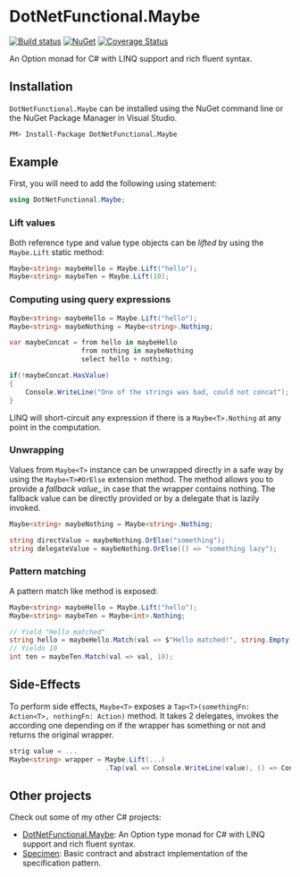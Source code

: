 # DotNetFunctional.Maybe

[![Build status](https://ci.appveyor.com/api/projects/status/jokc9aicecq0tvs1/branch/master?svg=true)](https://ci.appveyor.com/project/jotatoledo/maybe/branch/master)
[![NuGet](http://img.shields.io/nuget/v/DotNetFunctional.Maybe.svg?logo=nuget)](https://www.nuget.org/packages/DotNetFunctional.Maybe/)
[![Coverage Status](https://coveralls.io/repos/github/dotnetfunctional/Maybe/badge.svg?branch=master)](https://coveralls.io/github/dotnetfunctional/Maybe?branch=master)

An Option monad for C# with LINQ support and rich fluent syntax.

## Installation

`DotNetFunctional.Maybe` can be installed using the NuGet command line or the NuGet Package Manager in Visual Studio.

```bash
PM> Install-Package DotNetFunctional.Maybe
```

## Example

First, you will need to add the following using statement:

```csharp
using DotNetFunctional.Maybe;
```

### Lift values

Both reference type and value type objects can be _lifted_ by using the `Maybe.Lift` static method:

```csharp
Maybe<string> maybeHello = Maybe.Lift("hello");
Maybe<string> maybeTen = Maybe.Lift(10);
```

### Computing using query expressions

```csharp
Maybe<string> maybeHello = Maybe.Lift("hello");
Maybe<string> maybeNothing = Maybe<string>.Nothing;

var maybeConcat = from hello in maybeHello
                  from nothing in maybeNothing
                  select hello + nothing;

if(!maybeConcat.HasValue)
{
    Console.WriteLine("One of the strings was bad, could not concat");
}
```

LINQ will short-circuit any expression if there is a `Maybe<T>.Nothing` at any point in the computation.

### Unwrapping

Values from `Maybe<T>` instance can be unwrapped directly in a safe way by using the `Maybe<T>#OrElse` extension method.
The method allows you to provide a _fallback value__ in case that the wrapper contains nothing.
The fallback value can be directly provided or by a delegate that is lazily invoked.

```csharp
Maybe<string> maybeNothing = Maybe<string>.Nothing;

string directValue = maybeNothing.OrElse("something");
string delegateValue = maybeNothing.OrElse(() => "something lazy");
```

### Pattern matching

A pattern match like method is exposed:

```csharp
Maybe<string> maybeHello = Maybe.Lift("hello");
Maybe<string> maybeTen = Maybe<int>.Nothing;

// Yield "Hello matched"
string hello = maybeHello.Match(val => $"Hello matched!", string.Empty);
// Yields 10
int ten = maybeTen.Match(val => val, 10);
```

## Side-Effects
To perform side effects, `Maybe<T>` exposes a `Tap<T>(somethingFn: Action<T>, nothingFn: Action)` method. It
takes 2 delegates, invokes the according one depending on if the wrapper has something or not and returns the original wrapper.
```csharp
strig value = ...
Maybe<string> wrapper = Maybe.Lift(...)
                        .Tap(val => Console.WriteLine(value), () => Console.WriteLine("Nothing"));
```


## Other projects

Check out some of my other C# projects:

- [DotNetFunctional.Maybe](https://github.com/dotnetfunctional/Maybe): An Option type monad for C# with LINQ support and rich fluent syntax.
- [Specimen](https://github.com/jotatoledo/Specimen): Basic contract and abstract implementation of the specification pattern.